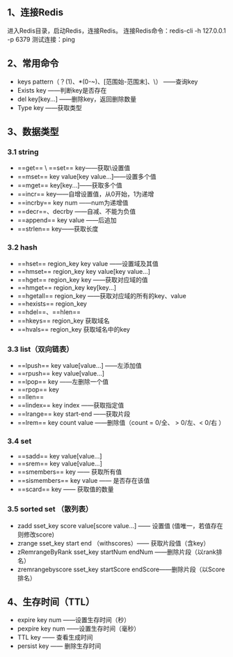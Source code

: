 ## 1、连接Redis
进入Redis目录，启动Redis，连接Redis。
连接Redis命令：redis-cli -h 127.0.0.1 -p 6379
测试连接：ping
## 2、常用命令
- keys pattern（？(1)、*(0-~)、[范围始-范围末]、\）
——查询key
- Exists key
——判断key是否存在
- del key[key...]
——删除key，返回删除数量
- Type key
——获取类型
## 3、数据类型
### 3.1 string
- ==get== \ ==set== key——获取\设置值
- ==mset== key value[key value...]——设置多个值
- ==mget== key[key...]——获取多个值
- ==incr== key——自增设置值，从0开始，1为递增
- ==incrby== key num ——num为递增值
- ==decr==、decrby ——自减、不能为负值
- ==append== key value ——后追加
- ==strlen== key——获取长度

### 3.2 hash
- ==hset== region_key key value ——设置域及其值
- ==hmset== region_key key value[key value...]
- ==hget== region_key key ——获取对应域的值
- ==hmget== region_key key[key...]
- ==hgetall== region_key ——获取对应域的所有的key、value
- ==hexists== region_key 
- ==hdel==、==hlen==
- ==hkeys== region_key 获取域名
- ==hvals== region_key 获取域名中的key

### 3.3 list（双向链表）
- ==lpush== key value[value...] ——左添加值
- ==rpush== key value[value...]
- ==lpop== key ——左删除一个值
- ==rpop== key
- ==llen==
- ==lindex== key index ——获取指定值
- ==lrange== key start-end ——获取片段
- ==lrem== key count value ——删除值（count = 0/全、 > 0/左、< 0/右 ）

### 3.4 set 
- ==sadd== key value[value...]
- ==srem== key value[value...]
- ==smembers== key —— 获取所有值
- ==sismembers== key value —— 是否存在该值
- ==scard== key —— 获取值的数量 

### 3.5 sorted set （散列表）
- zadd sset_key score value[score value...] —— 设置值
(值唯一，若值存在则修改score)
- zrange sset_key start end （withscores）—— 获取片段值（含key）
- zRemrangeByRank sset_key startNum endNum ——删除片段（以rank排名）
- zremrangebyscore sset_key startScore endScore——删除片段（以Score排名）

## 4、生存时间（TTL）
- expire key num ——设置生存时间（秒）
- pexpire key num ——设置生存时间（毫秒） 
- TTL key —— 查看生成时间
- persist key —— 删除生存时间

